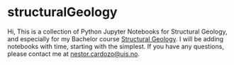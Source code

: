 # structuralGeology
Hi,
This is a collection of Python Jupyter Notebooks for Structural Geology, and especially for my Bachelor course [Structural Geology](https://www.youtube.com/playlist?list=PL1Oi4O0iZ7iYI4AsAV5JAsYzrB_M96L_y). I will be adding notebooks with time, starting with the simplest. If you have any questions, please contact me at [nestor.cardozo@uis.no](mailto:nestor.cardozo@uis.no).


